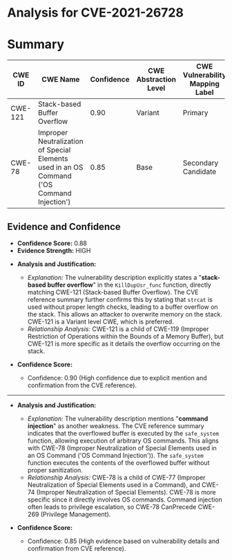 # Analysis for CVE-2021-26728

# Summary
| CWE ID  | CWE Name  | Confidence | CWE Abstraction Level | CWE Vulnerability Mapping Label | CWE-Vulnerability Mapping Notes |
|---|---|---|---|---|---|
| CWE-121 | Stack-based Buffer Overflow | 0.90 | Variant |  Primary | Allowed |
| CWE-78 | Improper Neutralization of Special Elements used in an OS Command ('OS Command Injection') | 0.85 | Base | Secondary Candidate | Allowed |

## Evidence and Confidence

*   **Confidence Score:** 0.88
*   **Evidence Strength:** HIGH

- **Analysis and Justification:**  
  - *Explanation:* The vulnerability description explicitly states a "**stack-based buffer overflow**" in the `KillDupUsr_func` function, directly matching CWE-121 (Stack-based Buffer Overflow). The CVE reference summary further confirms this by stating that `strcat` is used without proper length checks, leading to a buffer overflow on the stack. This allows an attacker to overwrite memory on the stack. CWE-121 is a Variant level CWE, which is preferred.
  - *Relationship Analysis:* CWE-121 is a child of CWE-119 (Improper Restriction of Operations within the Bounds of a Memory Buffer), but CWE-121 is more specific as it details the overflow occurring on the stack.

- **Confidence Score:**  
  - Confidence: 0.90 (High confidence due to explicit mention and confirmation from the CVE reference).

---

- **Analysis and Justification:**  
  - *Explanation:* The vulnerability description mentions "**command injection**" as another weakness. The CVE reference summary indicates that the overflowed buffer is executed by the `safe_system` function, allowing execution of arbitrary OS commands. This aligns with CWE-78 (Improper Neutralization of Special Elements used in an OS Command ('OS Command Injection')). The `safe_system` function executes the contents of the overflowed buffer without proper sanitization.
  - *Relationship Analysis:* CWE-78 is a child of CWE-77 (Improper Neutralization of Special Elements used in a Command), and CWE-74 (Improper Neutralization of Special Elements). CWE-78 is more specific since it directly involves OS commands. Command injection often leads to privilege escalation, so CWE-78 CanPrecede CWE-269 (Privilege Management).

- **Confidence Score:**  
  - Confidence: 0.85 (High evidence based on vulnerability details and confirmation from CVE reference).